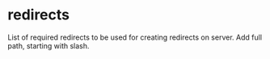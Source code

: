 # redirects
List of required redirects to be used for creating redirects on server. Add full path, starting with slash. 
